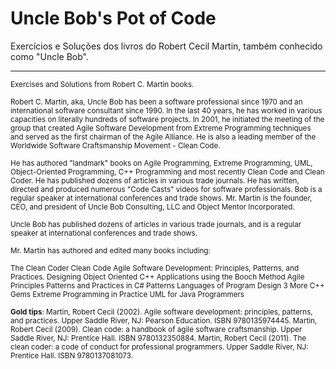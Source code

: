 # Uncle Bob's Pot of Code
Exercícios e Soluções dos livros do Robert Cecil Martin, também conhecido como "Uncle Bob".

***
<sub>Exercises and Solutions from Robert C. Martin books.</sub>

<sub>Robert C. Martin, aka, Uncle Bob has been a software professional since 1970 and an international software consultant since 1990. In the last 40 years, he has worked in various capacities on literally hundreds of software projects. In 2001, he initiated the meeting of the group that created Agile Software Development from Extreme Programming techniques and served as the first chairman of the Agile Alliance.  He is also a leading member of the Worldwide Software Craftsmanship Movement - Clean Code.</sub>

<sub>He has authored "landmark" books on Agile Programming, Extreme Programming, UML, Object-Oriented Programming,  C++ Programming and most recently Clean Code and Clean Coder. He has published dozens of articles in various trade journals.
He has written, directed and produced numerous "Code Casts" videos for software professionals.
Bob is a regular speaker at international conferences and trade shows.
Mr. Martin is the founder, CEO, and president of Uncle Bob Consulting, LLC and Object Mentor Incorporated.</sub>

<sub>Uncle Bob has published dozens of articles in various trade journals, and is a regular speaker at international conferences and trade shows.</sub>

<sub>Mr. Martin has authored and edited many books including:</sub>

<sub>The Clean Coder
Clean Code
Agile Software Development: Principles, Patterns, and Practices.
Designing Object Oriented C++ Applications using the Booch Method
Agile Principles Patterns and Practices in C#
Patterns Languages of Program Design 3
More C++ Gems
Extreme Programming in Practice
UML for Java Programmers</sub>

<sub>**Gold tips**: Martin, Robert Cecil (2002). Agile software development: principles, patterns, and practices. Upper Saddle River, NJ: Pearson Education. ISBN 9780135974445.
Martin, Robert Cecil (2009). Clean code: a handbook of agile software craftsmanship. Upper Saddle River, NJ: Prentice Hall. ISBN 9780132350884.
Martin, Robert Cecil (2011). The clean coder: a code of conduct for professional programmers. Upper Saddle River, NJ: Prentice Hall. ISBN 9780137081073.</sub>

